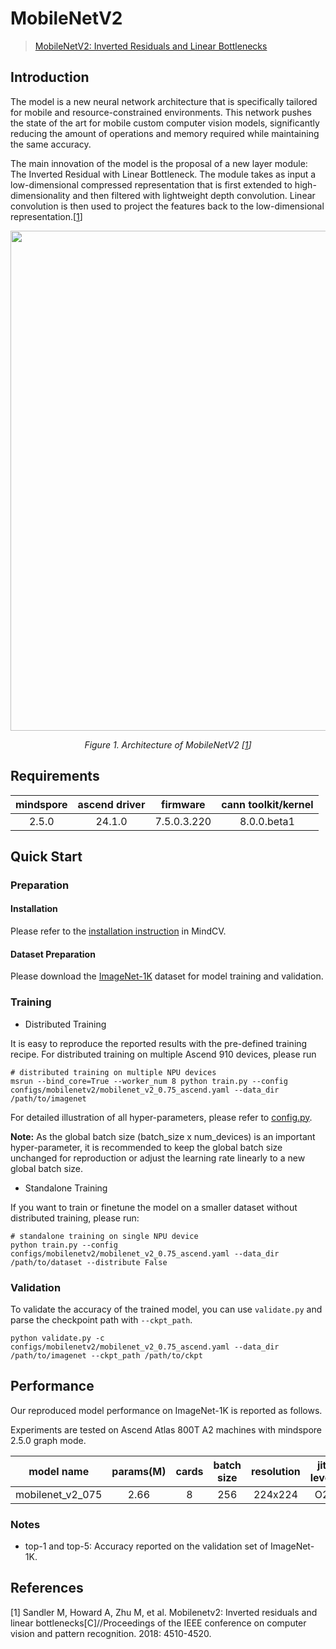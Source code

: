 # MobileNetV2
> [MobileNetV2: Inverted Residuals and Linear Bottlenecks](https://arxiv.org/abs/1801.04381)

## Introduction

The model is a new neural network architecture that is specifically tailored for mobile and resource-constrained environments. This network pushes the state of the art for mobile custom computer vision models, significantly reducing the amount of operations and memory required while maintaining the same accuracy.

The main innovation of the model is the proposal of a new layer module: The Inverted Residual with Linear Bottleneck. The module takes as input a low-dimensional compressed representation that is first extended to high-dimensionality and then filtered with lightweight depth convolution. Linear convolution is then used to project the features back to the low-dimensional representation.[[1](#references)]

<p align="center">
  <img src="https://user-images.githubusercontent.com/53842165/210044190-8b5aab08-75fe-4e2c-87cc-d3529d9c60cd.png" width=800 />
</p>
<p align="center">
  <em>Figure 1. Architecture of MobileNetV2 [<a href="#references">1</a>] </em>
</p>

## Requirements
| mindspore | ascend driver |  firmware   | cann toolkit/kernel |
| :-------: | :-----------: | :---------: | :-----------------: |
|   2.5.0   |   24.1.0      | 7.5.0.3.220 |     8.0.0.beta1     |



## Quick Start

### Preparation

#### Installation
Please refer to the [installation instruction](https://mindspore-lab.github.io/mindcv/installation/) in MindCV.

#### Dataset Preparation
Please download the [ImageNet-1K](https://www.image-net.org/challenges/LSVRC/2012/index.php) dataset for model training and validation.

### Training

* Distributed Training

It is easy to reproduce the reported results with the pre-defined training recipe. For distributed training on multiple Ascend 910 devices, please run

```shell
# distributed training on multiple NPU devices
msrun --bind_core=True --worker_num 8 python train.py --config configs/mobilenetv2/mobilenet_v2_0.75_ascend.yaml --data_dir /path/to/imagenet
```




For detailed illustration of all hyper-parameters, please refer to [config.py](https://github.com/mindspore-lab/mindcv/blob/main/config.py).

**Note:**  As the global batch size  (batch_size x num_devices) is an important hyper-parameter, it is recommended to keep the global batch size unchanged for reproduction or adjust the learning rate linearly to a new global batch size.

* Standalone Training

If you want to train or finetune the model on a smaller dataset without distributed training, please run:

```shell
# standalone training on single NPU device
python train.py --config configs/mobilenetv2/mobilenet_v2_0.75_ascend.yaml --data_dir /path/to/dataset --distribute False
```

### Validation

To validate the accuracy of the trained model, you can use `validate.py` and parse the checkpoint path with `--ckpt_path`.

```shell
python validate.py -c configs/mobilenetv2/mobilenet_v2_0.75_ascend.yaml --data_dir /path/to/imagenet --ckpt_path /path/to/ckpt
```

## Performance

Our reproduced model performance on ImageNet-1K is reported as follows.

Experiments are tested on Ascend Atlas 800T A2 machines with mindspore 2.5.0 graph mode.


|  model name  |  params(M)   |  cards  |  batch size  |  resolution  |  jit level  |  graph compile  |  ms/step  |   img/s   |  acc@top1  |  acc@top5  |                                               recipe                                               |                                                  weight                                                   |
|:------------:|:------------:|:-------:|:------------:|:------------:|:-----------:|:---------------:|:---------:|:---------:|:----------:|:----------:|:--------------------------------------------------------------------------------------------------:|:---------------------------------------------------------------------------------------------------------:|
| mobilenet_v2_075 | 2.66      | 8     | 256        | 224x224    | O2        | 233s          | 175.15  | 11692.83 | 69.73    | 89.35    | [yaml](https://github.com/mindspore-lab/mindcv/blob/main/configs/mobilenetv2/mobilenet_v2_0.75_ascend.yaml) | [weights](https://download-mindspore.osinfra.cn/toolkits/mindcv/mobilenet/mobilenetv2/mobilenet_v2_075-755932c4-910v2.ckpt) |


### Notes
- top-1 and top-5: Accuracy reported on the validation set of ImageNet-1K.

## References

[1] Sandler M, Howard A, Zhu M, et al. Mobilenetv2: Inverted residuals and linear bottlenecks[C]//Proceedings of the IEEE conference on computer vision and pattern recognition. 2018: 4510-4520.
